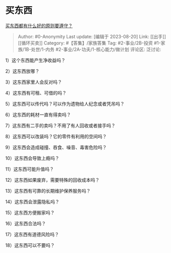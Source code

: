 # 买东西
[买东西都有什么好的原则要遵守？](https://www.zhihu.com/question/22609816/answer/2564091570)

> Author: #0-Anonymity
> Last update: [编辑于 2023-08-20]
> Link: [[出手]] [[循环买卖]]
> Category: #【答集】/家族答集
> Tag: #2-事业/2B-投资 #1-家族/1B-处世/1-内务 #2-事业/2A-功夫/1-核心能力/做计划
> 评论区:
> 泛讨论:

1）这个东西能产生净收益吗？

2）这东西放哪？

3）这东西家里人会反对吗？

4）这东西有可租、可借的吗？

5）这东西可以传代吗？可以作为遗物给人纪念或者凭吊吗？

6）这东西的耗材一直有得卖吗？

7）这东西有二手的卖吗？不用了有人回收或者接手吗？

8）这东西可以改装吗？它的零件有利用的空间吗？

9）这东西会造成碰撞、吞食、噪音、毒害危险吗？

10）这东西会导致上瘾吗？

11）这东西可能升值吗？

12）这东西如果废弃，需要特殊的回收成本吗？

13）这东西有可靠的长期维护保养服务吗？

14）这东西会泄露隐私吗？

15）这东西方便搬家吗？

16）这东西合法吗？

17）这东西有道德风险吗？

18）这东西可以不要吗？